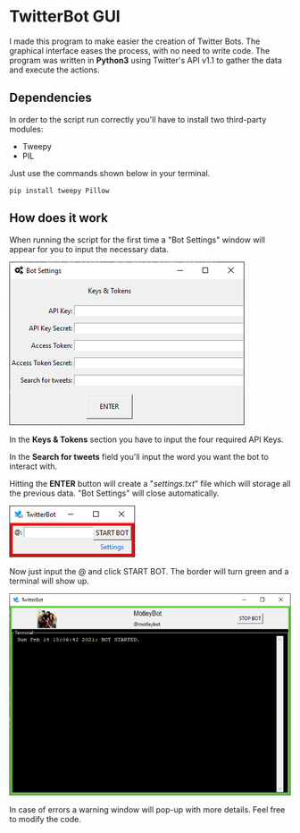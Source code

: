 # TwitterBot GUI

I made this program to make easier the creation of Twitter Bots. The graphical interface eases the process, with no need to write code.
The program was written in **Python3** using Twitter's API v1.1 to gather the data and execute the actions.


## Dependencies
In order to the script run correctly you'll have to install two third-party modules:
- Tweepy
- PIL

Just use the commands shown below in your terminal.
```
pip install tweepy Pillow
```

## How does it work

When running the script for the first time a "Bot Settings" window will appear for you to input the necessary data.

![settings](/img/settings.png "Bot Settings window.")

In the **Keys & Tokens** section you have to input the four required API Keys.

In the **Search for tweets** field you'll input the word you want the bot to interact with.

Hitting the **ENTER** button will create a "_settings.txt_" file which will storage all the previous data. "Bot Settings" will close automatically.

![botgui](/img/gui.png "TwitterBot window.")

Now just input the @ and click START BOT. The border will turn green and a terminal will show up.

![botgui working](/img/working.png "Working bot.")

In case of errors a warning window will pop-up with more details. Feel free to modify the code.